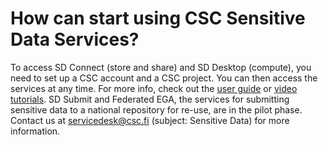 
# How can start using CSC Sensitive Data Services?

To access SD Connect (store and share) and SD Desktop (compute), you need to set up a CSC account and a CSC project. You can then access the services at any time. For more info, check out the [user guide](./docs.csc.fi/data/sensitive-data/) or [video tutorials](https://www.youtube.com/playlist?list=PLD5XtevzF3yGtuatGnWmvh39j12lefyp9). 
SD Submit and Federated EGA, the services for submitting sensitive data to a national repository for re-use, are in the pilot phase. Contact us at servicedesk@csc.fi (subject: Sensitive Data) for more information.
